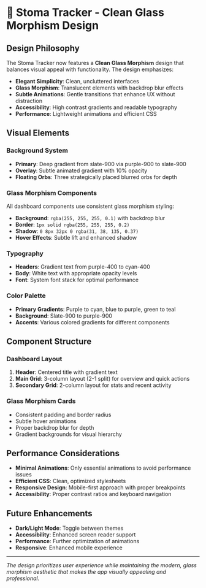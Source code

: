 # 🌟 Stoma Tracker - Clean Glass Morphism Design

## Design Philosophy

The Stoma Tracker now features a **Clean Glass Morphism** design that balances visual appeal with functionality. The design emphasizes:

- **Elegant Simplicity**: Clean, uncluttered interfaces
- **Glass Morphism**: Translucent elements with backdrop blur effects
- **Subtle Animations**: Gentle transitions that enhance UX without distraction
- **Accessibility**: High contrast gradients and readable typography
- **Performance**: Lightweight animations and efficient CSS

## Visual Elements

### Background System
- **Primary**: Deep gradient from slate-900 via purple-900 to slate-900
- **Overlay**: Subtle animated gradient with 10% opacity
- **Floating Orbs**: Three strategically placed blurred orbs for depth

### Glass Morphism Components
All dashboard components use consistent glass morphism styling:
- **Background**: `rgba(255, 255, 255, 0.1)` with backdrop blur
- **Border**: `1px solid rgba(255, 255, 255, 0.2)`
- **Shadow**: `0 8px 32px 0 rgba(31, 38, 135, 0.37)`
- **Hover Effects**: Subtle lift and enhanced shadow

### Typography
- **Headers**: Gradient text from purple-400 to cyan-400
- **Body**: White text with appropriate opacity levels
- **Font**: System font stack for optimal performance

### Color Palette
- **Primary Gradients**: Purple to cyan, blue to purple, green to teal
- **Background**: Slate-900 to purple-900
- **Accents**: Various colored gradients for different components

## Component Structure

### Dashboard Layout
1. **Header**: Centered title with gradient text
2. **Main Grid**: 3-column layout (2-1 split) for overview and quick actions
3. **Secondary Grid**: 2-column layout for stats and recent activity

### Glass Morphism Cards
- Consistent padding and border radius
- Subtle hover animations
- Proper backdrop blur for depth
- Gradient backgrounds for visual hierarchy

## Performance Considerations

- **Minimal Animations**: Only essential animations to avoid performance issues
- **Efficient CSS**: Clean, optimized stylesheets
- **Responsive Design**: Mobile-first approach with proper breakpoints
- **Accessibility**: Proper contrast ratios and keyboard navigation

## Future Enhancements

- **Dark/Light Mode**: Toggle between themes
- **Accessibility**: Enhanced screen reader support
- **Performance**: Further optimization of animations
- **Responsive**: Enhanced mobile experience

---

*The design prioritizes user experience while maintaining the modern, glass morphism aesthetic that makes the app visually appealing and professional.*
